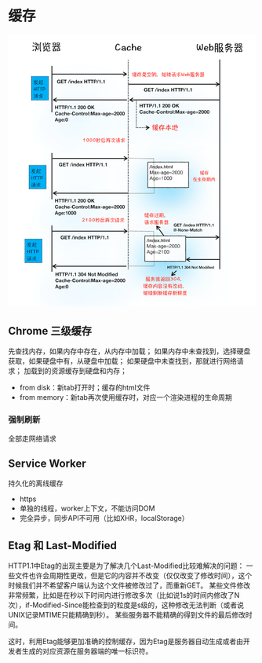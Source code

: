 # 缓存
![http-cache](../image/http-cache.png)

## Chrome 三级缓存
先查找内存，如果内存中存在，从内存中加载；
如果内存中未查找到，选择硬盘获取，如果硬盘中有，从硬盘中加载；
如果硬盘中未查找到，那就进行网络请求；
加载到的资源缓存到硬盘和内存；
- from disk：新tab打开时；缓存的html文件
- from memory：新tab再次使用缓存时，对应一个渲染进程的生命周期
### 强制刷新
全部走网络请求

## Service Worker
持久化的离线缓存
- https
- 单独的线程，worker上下文，不能访问DOM
- 完全异步，同步API不可用（比如XHR，localStorage）
## Etag 和 Last-Modified
HTTP1.1中Etag的出现主要是为了解决几个Last-Modified比较难解决的问题：
一些文件也许会周期性更改，但是它的内容并不改变（仅仅改变了修改时间），这个时候我们并不希望客户端认为这个文件被修改过了，而重新GET。
某些文件修改非常频繁，比如是在秒以下时间内进行修改多次（比如说1s的时间内修改了N次），if-Modified-Since能检查到的粒度是s级的，这种修改无法判断（或者说UNIX记录MTIME只能精确到秒）。
某些服务器不能精确的得到文件的最后修改时间。

这时，利用Etag能够更加准确的控制缓存，因为Etag是服务器自动生成或者由开发者生成的对应资源在服务器端的唯一标识符。